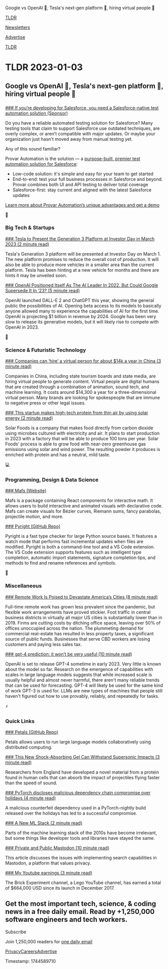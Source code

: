 Google vs OpenAI 🤖, Tesla's next-gen platform 🚗, hiring virtual people 🧍

[TLDR](/)

[Newsletters](/newsletters)

[Advertise](https://advertise.tldr.tech/)

[TLDR](/)

# TLDR 2023-01-03

## Google vs OpenAI 🤖, Tesla's next-gen platform 🚗, hiring virtual people 🧍

### 

[### If you’re developing for Salesforce, you need a Salesforce-native test automation solution (Sponsor)](https://www.provartesting.com/lets-talk/)

Do you have a reliable automated testing solution for Salesforce? Many testing tools that claim to support Salesforce use outdated techniques, are overly complex, or aren’t compatible with major updates. Or maybe your organization just hasn't moved away from manual testing yet.

Any of this sound familiar?

Provar Automation is the solution — a [purpose-built, premier test automation solution for Salesforce](https://www.provartesting.com/product-tour/?utm_source=tldr&utm_campaign=20230103):

* Low-code solution: it's simple and easy for your team to get started
* End-to-end: test your full business processes in Salesforce and beyond. Provar combines both UI and API testing to deliver total coverage
* Salesforce-first: stay current and aligned with the latest Salesforce updates

[Learn more about Provar Automation’s unique advantages and get a demo](https://www.provartesting.com/lets-talk/)

📱

### Big Tech & Startups

[### Tesla to Present the Generation 3 Platform at Investor Day in March 2023 (2 minute read)](https://www.tesmanian.com/blogs/tesmanian-blog/tesla-will-present-the-generation-3-platform-at-investor-day-in-march-2023?utm_source=tldrnewsletter)

Tesla's Generation 3 platform will be presented at Investor Day on March 1. The new platform promises to reduce the overall cost of production. It will also be able to produce more vehicles in a smaller area than the current platform. Tesla has been hinting at a new vehicle for months and there are hints it may be unveiled soon.

[### OpenAI Positioned Itself As The AI Leader In 2022. But Could Google Supersede It In ‘23? (5 minute read)](https://www.forbes.com/sites/johanmoreno/2022/12/29/openai-positioned-itself-as-the-ai--leader-in-2022-but-could-google-supersede-it-in-23/?sh=606903205321?utm_source=tldrnewsletter)

OpenAI launched DALL-E 2 and ChatGPT this year, showing the general public the possibilities of AI. Opening beta access to its models to basically anyone allowed many to experience the capabilities of AI for the first time. OpenAI is projecting $1 billion in revenue by 2024. Google has been very slow to release its generative models, but it will likely rise to compete with OpenAI in 2023.

🚀

### Science & Futuristic Technology

[### Companies can ‘hire’ a virtual person for about $14k a year in China (3 minute read)](https://www.cnbc.com/2023/01/02/companies-can-hire-a-virtual-person-for-about-14k-a-year-in-china.html?utm_source=tldrnewsletter)

Companies in China, including state tourism boards and state media, are hiring virtual people to generate content. Virtual people are digital humans that are created through a combination of animation, sound tech, and machine learning. It costs around $14,300 a year for a three-dimensional virtual person. Many brands are looking for spokespeople that are immune to negative press or other legal issues.

[### This startup makes high-tech protein from thin air by using solar energy (2 minute read)](https://interestingengineering.com/innovation/high-tech-protein-from-thin-air?utm_source=tldrnewsletter)

Solar Foods is a company that makes food directly from carbon dioxide using microbes cultured with electricity and air. It plans to start production in 2023 with a factory that will be able to produce 100 tons per year. Solar Foods' process is able to grow food with near-zero greenhouse gas emissions using solar and wind power. The resulting powder it produces is enriched with protein and has a neutral, mild taste.

💻

### Programming, Design & Data Science

[### Mafs (Website)](https://mafs.dev/?utm_source=tldrnewsletter)

Mafs is a package containing React components for interactive math. It allows users to build interactive and animated visuals with declarative code. Mafs can create visuals for Bézier curves, Riemann sums, fancy parabolas, projectile motion, and more.

[### Pyright (GitHub Repo)](https://github.com/microsoft/pyright?utm_source=tldrnewsletter)

Pyright is a fast type checker for large Python source bases. It features a watch mode that performs fast incremental updates when files are modified. Pyright is both a command-line tool and a VS Code extension. The VS Code extension supports features such as intelligent type completion, automatic import statements, signature completion tips, and methods to find and rename references and symbols.

🎁

### Miscellaneous

[### Remote Work Is Poised to Devastate America’s Cities (8 minute read)](https://nymag.com/intelligencer/2022/12/remote-work-is-poised-to-devastate-americas-cities.html?utm_source=tldrnewsletter)

Full-time remote work has grown less prevalent since the pandemic, but flexible work arrangements have proved stickier. Foot traffic in central business districts in virtually all major US cities is substantially lower than in 2019. Firms are cutting costs by ditching office space, leaving over 50% of offices unoccupied across the nation. The plummeting demand for commercial real-estate has resulted in less property taxes, a significant source of public funds. Businesses that serve CBD workers are losing customers and paying less sales tax.

[### gpt-4 prediction: it won’t be very useful (10 minute read)](https://nostalgebraist.tumblr.com/post/705192637617127424/gpt-4-prediction-it-wont-be-very-useful?utm_source=tldrnewsletter)

OpenAI is set to release GPT-4 sometime in early 2023. Very little is known about the model so far. Research on the emergence of capabilities with scales in large language models suggests that while increased scale is usually helpful and almost never harmful, there aren't many reliable trends that can be used for forecasting. GPT-4 will likely be used for the same kind of work GPT-3 is used for. LLMs are new types of machines that people still haven't figured out how to use provably, reliably, and repeatedly for tasks.

⚡

### Quick Links

[### Petals (GitHub Repo)](https://github.com/bigscience-workshop/petals?utm_source=tldrnewsletter)

Petals allows users to run large language models collaboratively using distributed computing.

[### This New Shock-Absorbing Gel Can Withstand Supersonic Impacts (3 minute read)](https://www.smithsonianmag.com/smart-news/this-new-shock-absorbing-gel-can-withstand-supersonic-impacts-180981319/?utm_source=tldrnewsletter)

Researchers from England have developed a novel material from a protein found in human cells that can absorb the impact of projectiles flying faster than the speed of sound.

[### PyTorch discloses malicious dependency chain compromise over holidays (4 minute read)](https://www.bleepingcomputer.com/news/security/pytorch-discloses-malicious-dependency-chain-compromise-over-holidays/?utm_source=tldrnewsletter)

A malicious counterfeit dependency used in a PyTorch-nightly build released over the holidays has led to a successful compromise.

[### A New ML Stack (2 minute read)](https://matt-rickard.com/a-new-ml-stack?utm_source=tldrnewsletter)

Parts of the machine learning stack of the 2010s have become irrelevant, but some things like developer tools and libraries have stayed the same.

[### Private and Public Mastodon (10 minute read)](https://www.tbray.org/ongoing/When/202x/2022/12/30/Mastodon-Privacy-and-Search?utm_source=tldrnewsletter)

This article discusses the issues with implementing search capabilities in Mastodon, a platform that values privacy.

[### My Youtube earnings (3 minute read)](https://brickexperimentchannel.wordpress.com/2022/11/19/my-youtube-earnings/?utm_source=tldrnewsletter)

The Brick Experiment channel, a Lego YouTube channel, has earned a total of $664,000 USD since its launch in December 2017.

## Get the most important tech, science, & coding news in a free daily email. Read by +1,250,000 software engineers and tech workers.

Subscribe

Join 1,250,000 readers for [one daily email](/api/latest/tech)

[Privacy](/privacy)[Careers](https://jobs.ashbyhq.com/tldr.tech)[Advertise](/tech/advertise)

Timestamp: 1744589710